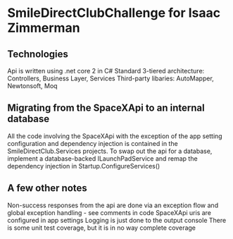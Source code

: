 # SmileDirectClubChallenge for Isaac Zimmerman

## Technologies

Api is written using .net core 2 in C#
Standard 3-tiered architecture: Controllers, Business Layer, Services
Third-party libaries: AutoMapper, Newtonsoft, Moq

## Migrating from the SpaceXApi to an internal database

All the code involving the SpaceXApi with the exception of the app setting configuration and dependency injection is contained in the SmileDirectClub.Services projects.
To swap out the api for a database, implement a database-backed ILaunchPadService and remap the dependency injection in Startup.ConfigureServices()

## A few other notes

Non-success responses from the api are done via an exception flow and global exception handling - see comments in code
SpaceXApi uris are configured in app settings
Logging is just done to the output console
There is some unit test coverage, but it is in no way complete coverage
